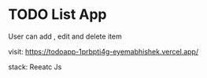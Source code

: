 # TODO List App

User can add , edit and delete item

visit: https://todoapp-1prbpti4g-eyemabhishek.vercel.app/

stack: Reeatc Js
